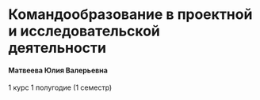 # Командообразование в проектной и исследовательской деятельности

#### Матвеева Юлия Валерьевна

1 курс 1 полугодие (1 семестр)
